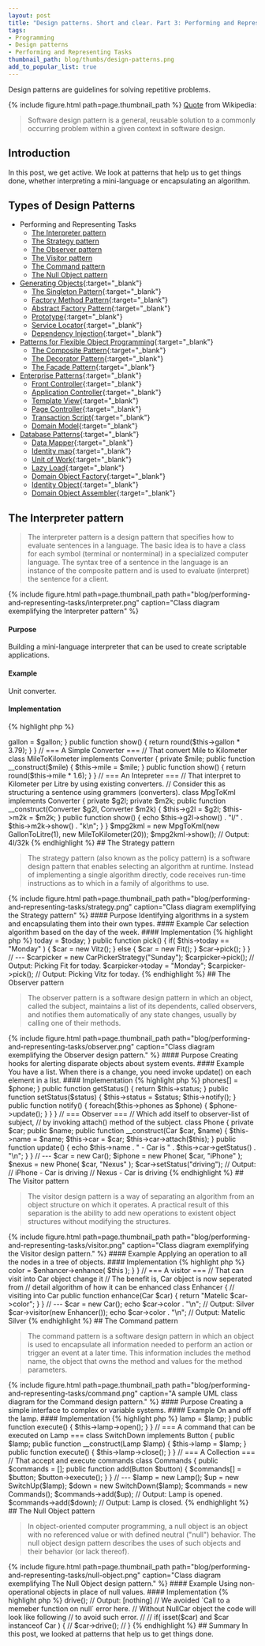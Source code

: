 ```yaml
---
layout: post
title: "Design patterns. Short and clear. Part 3: Performing and Representing Tasks."
tags:
- Programming
- Design patterns
- Performing and Representing Tasks
thumbnail_path: blog/thumbs/design-patterns.png
add_to_popular_list: true
---
```


Design patterns are guidelines for solving repetitive problems.

{% include figure.html path=page.thumbnail_path %}
[Quote](https://en.wikipedia.org/wiki/Software_design_pattern) from Wikipedia:
<blockquote>
  <p>
  Software design pattern is a general, reusable solution to a commonly occurring problem within a given context in software design.
  </p>
</blockquote>

## Introduction

In this post, we get active. We look at patterns that help us to get things done, whether interpreting a mini-language or encapsulating an algorithm.

## Types of Design Patterns

* Performing and Representing Tasks
  * [The Interpreter pattern](#the-interpreter-pattern)
  * [The Strategy pattern](#the-strategy-pattern)
  * [The Observer pattern](#the-observer-pattern)
  * [The Visitor pattern](#the-visitor-pattern)
  * [The Command pattern](#the-command-pattern)
  * [The Null Object pattern](#the-null-object-pattern)
* [Generating Objects](https://it.badykov.com/blog/2018/10/07/generating-objects){:target="_blank"}
  * [The Singleton Pattern](https://it.badykov.com/blog/2018/10/07/generating-objects/#the-singleton-pattern){:target="_blank"}
  * [Factory Method Pattern](https://it.badykov.com/blog/2018/10/07/generating-objects/#factory-method-pattern){:target="_blank"}
  * [Abstract Factory Pattern](https://it.badykov.com/blog/2018/10/07/generating-objects/#abstract-factory-pattern){:target="_blank"}
  * [Prototype](https://it.badykov.com/blog/2018/10/07/generating-objects/#prototype){:target="_blank"}
  * [Service Locator](https://it.badykov.com/blog/2018/10/07/generating-objects/#service-locator){:target="_blank"}
  * [Dependency Injection](https://it.badykov.com/blog/2018/10/07/generating-objects/#dependency-injection){:target="_blank"}
* [Patterns for Flexible Object Programming](https://it.badykov.com/blog/2018/10/14/flexible-object-programming){:target="_blank"}
  * [The Composite Pattern](https://it.badykov.com/blog/2018/10/14/flexible-object-programming/#the-composite-pattern){:target="_blank"}
  * [The Decorator Pattern](https://it.badykov.com/blog/2018/10/14/flexible-object-programming/#the-decorator-pattern){:target="_blank"}
  * [The Facade Pattern](https://it.badykov.com/blog/2018/10/14/flexible-object-programming/#the-facade-pattern){:target="_blank"}
* [Enterprise Patterns](https://it.badykov.com/blog/2018/10/28/enterprise-patterns/){:target="_blank"}
  * [Front Controller](https://it.badykov.com/blog/2018/10/28/enterprise-patterns/#front-controller){:target="_blank"}
  * [Application Controller](https://it.badykov.com/blog/2018/10/28/enterprise-patterns/#application-controller){:target="_blank"}
  * [Template View](https://it.badykov.com/blog/2018/10/28/enterprise-patterns/#template-view){:target="_blank"}
  * [Page Controller](https://it.badykov.com/blog/2018/10/28/enterprise-patterns/#page-controller){:target="_blank"}
  * [Transaction Script](https://it.badykov.com/blog/2018/10/28/enterprise-patterns/#transaction-script){:target="_blank"}
  * [Domain Model](https://it.badykov.com/blog/2018/10/28/enterprise-patterns/#domain-model){:target="_blank"}
* [Database Patterns](https://it.badykov.com/blog/2018/10/28/database-patterns/){:target="_blank"}
  * [Data Mapper](https://it.badykov.com/blog/2018/10/28/database-patterns/#data-mapper){:target="_blank"}
  * [Identity map](https://it.badykov.com/blog/2018/10/28/database-patterns/#identity-map){:target="_blank"}
  * [Unit of Work](https://it.badykov.com/blog/2018/10/28/database-patterns/#unit-of-work){:target="_blank"}
  * [Lazy Load](https://it.badykov.com/blog/2018/10/28/database-patterns/#lazy-load){:target="_blank"}
  * [Domain Object Factory](https://it.badykov.com/blog/2018/10/28/database-patterns/#domain-object-factory){:target="_blank"}
  * [Identity Object](https://it.badykov.com/blog/2018/10/28/database-patterns/#identity-object){:target="_blank"}
  * [Domain Object Assembler](https://it.badykov.com/blog/2018/10/28/database-patterns/#domain-object-assembler){:target="_blank"}
  
## The Interpreter pattern 

<blockquote>
  <p>
 The interpreter pattern is a design pattern that specifies how to evaluate sentences in a language. 
 The basic idea is to have a class for each symbol (terminal or nonterminal) in a specialized computer language. The syntax tree of a sentence in the language is an instance of the composite pattern and is used to evaluate (interpret) the sentence for a client.
  </p>
</blockquote>
{% include figure.html path=page.thumbnail_path path="blog/performing-and-representing-tasks/interpreter.png" caption="Class diagram exemplifying the Interpreter pattern" %}

#### Purpose
 Building a mini-language interpreter that can be used to create scriptable applications.
 
#### Example 

Unit converter.

#### Implementation 

{% highlight php %}
<?php
interface Converter
{
    public function show();
}
// === A Simple Converter ===
// That convert Gallon to Litre
class GallonToLitre implements Converter
{
    private $gallon;
    public function __construct($gallon)
    {
        $this->gallon = $gallon;
    }
    public function show()
    {
        return round($this->gallon * 3.79);
    }
}
// === A Simple Converter ===
// That convert Mile to Kilometer
class MileToKilometer implements Converter
{
    private $mile;
    public function __construct($mile)
    {
        $this->mile = $mile;
    }
    public function show()
    {
        return round($this->mile * 1.6);
    }
}
// === An Intepreter ===
// That interpret to Kilometer per Litre by using existing converters.
// Consider this as structuring a sentence using grammers (converters).
class MpgToKml implements Converter
{
    private $g2l;
    private $m2k;
    public function __construct(Converter $g2l, Converter $m2k)
    {
        $this->g2l = $g2l;
        $this->m2k = $m2k;
    }
    public function show()
    {
        echo  $this->g2l->show() . "l/" . $this->m2k->show() . "k\n";
    }
}

$mpg2kml = new MpgToKml(new GallonToLitre(1), new MileToKilometer(20));
$mpg2kml->show();
// Output: 4l/32k
{% endhighlight %}

## The Strategy pattern

<blockquote>
  <p>
   The strategy pattern (also known as the policy pattern) is a software design pattern that enables selecting an algorithm at runtime. 
   Instead of implementing a single algorithm directly, code receives run-time instructions as to which in a family of algorithms to use.
  </p>
</blockquote>
{% include figure.html path=page.thumbnail_path path="blog/performing-and-representing-tasks/strategy.png" caption="Class diagram exemplifying the Strategy pattern" %}

#### Purpose

 Identifying algorithms in a system and encapsulating them into their own types.
 
####  Example

Car selection algorithm based on the day of the week.

#### Implementation

{% highlight php %}
<?php
interface Car
{
    public function pick();
}
class Fit implements Car
{
    public function pick()
    {
        echo "Picking Fit for today.\n";
    }
}
class Vitz implements Car
{
    public function pick()
    {
        echo "Picking Vitz for today.\n";
    }
}
// === CarPickerStrategy ===
// That decide which car object to use based on the situation
// The benefit is that we can add more strategies later,
// clients doesn't have to know or change their implementation
class CarPickerStrategy
{
    public $today;
    public function __construct($today)
    {
        $this->today = $today;
    }
    public function pick()
    {
        if( $this->today == "Monday" ) {
            $car = new Vitz();
        } else {
            $car = new Fit();
        }
        $car->pick();
    }
}
// ---
$carpicker = new CarPickerStrategy("Sunday");
$carpicker->pick();
// Output: Picking Fit for today.
$carpicker->today = "Monday";
$carpicker->pick();
// Output: Picking Vitz for today.
{% endhighlight %}


## The Observer pattern

<blockquote>
  <p>
  The observer pattern is a software design pattern in which an object, called the subject, maintains a list of its dependents, called observers, and notifies them automatically of any state changes, usually by calling one of their methods.
  </p>
</blockquote>
{% include figure.html path=page.thumbnail_path path="blog/performing-and-representing-tasks/observer.png" caption="Class diagram exemplifying the Observer design pattern." %}

#### Purpose

 Creating hooks for alerting disparate objects about system events.
 
#### Example
 
 You have a list. When there is a change, you need invoke update() on each element in a list.

#### Implementation 

{% highlight php %}
<?php
// === Subject ===
// Have a observer list. When there is a change,
// iterate through observer list and invoke update()
// on each observer.
class Car
{
    protected $phones = []; // observer list
    protected $status;
    public function attach(Phone $phone)
    {
        $this->phones[] = $phone;
    }
    public function getStatus()
    {
        return $this->status;
    }
    public function setStatus($status)
    {
        $this->status = $status;
        $this->notify();
    }
    public function notify() {
        foreach($this->phones as $phone) {
            $phone->update();
        }
    }
}
// === Observer ===
// Which add itself to observer-list of subject,
// by invoking attach() method of the subject.
class Phone
{
    private $car;
    public $name;
    public function __construct(Car $car, $name)
    {
        $this->name = $name;
        $this->car = $car;
        $this->car->attach($this);
    }
    public function update()
    {
        echo $this->name . " - Car is " . $this->car->getStatus() . "\n";
    }
}
// ---
$car = new Car();
$iphone = new Phone( $car, "iPhone" );
$nexus = new Phone( $car, "Nexus" );
$car->setStatus("driving");
// Output:
// iPhone - Car is driving
// Nexus - Car is driving
{% endhighlight %}

## The Visitor pattern

<blockquote>
  <p>
   The visitor design pattern is a way of separating an algorithm from an object structure on which it operates. A practical result of this separation is the ability to add new operations to existent object structures without modifying the structures. 
  </p>
</blockquote>
{% include figure.html path=page.thumbnail_path path="blog/performing-and-representing-tasks/visitor.png" caption="Class diagram exemplifying the Visitor design pattern." %}

#### Example

 Applying an operation to all the nodes in a tree of objects.
 

#### Implementation 

{% highlight php %}
<?php
class Car
{
    public $color = "Silver";
    // accepting Enhancer as visitor
    public function visitor(Enhancer $enhancer)
    {
        $this->color = $enhancer->enhance( $this );
    }
}
// === A visitor ===
// That can visit into Car object change it
// The benefit is, Car object is now seperated from
// detail algorithm of how it can be enhanced
class Enhancer
{
    // visiting into Car
    public function enhance(Car $car)
    {
        return "Matelic $car->color";
    }
}
// ---
$car = new Car();
echo $car->color . "\n";
// Output: Silver
$car->visitor(new Enhancer());
echo $car->color . "\n";
// Output: Matelic Silver
{% endhighlight %}

## The Command pattern

<blockquote>
  <p>
  The command pattern is a software design pattern in which an object is used to encapsulate all information needed to perform an action or trigger an event at a later time. This information includes the method name, the object that owns the method and values for the method parameters.
  </p>
</blockquote>
{% include figure.html path=page.thumbnail_path path="blog/performing-and-representing-tasks/command.png" caption="A sample UML class diagram for the Command design pattern." %}

#### Purpose

 Creating a simple interface to complex or variable systems.
 
#### Example
 
On and off the lamp.

#### Implementation 

{% highlight php %}
<?php
class Lamp
{
    public function open()
    {
        echo "Lamp is opened.\n";
    }
    public function close()
    {
        echo "Lamp is closed.\n";
    }
}
interface Button
{
    public function execute();
}
// === A command that can be executed on Lamp ===
class SwitchUp implements Button
{
    public $lamp;
    public function __construct(Lamp $lamp)
    {
        $this->lamp = $lamp;
    }
    public function execute()
    {
        $this->lamp->open();
    }
}
// === A command that can be executed on Lamp ===
class SwitchDown implements Button
{
    public $lamp;
    public function __construct(Lamp $lamp)
    {
        $this->lamp = $lamp;
    }
    public function execute()
    {
        $this->lamp->close();
    }
}
// === A Collection ===
// That accept and execute commands
class Commands
{
    public $commands = [];
    public function add(Button $button)
    {
        $commands[] = $button;
        $button->execute();
    }
}
// ---
$lamp = new Lamp();
$up = new SwitchUp($lamp);
$down = new SwitchDown($lamp);
$commands = new Commands();
$commands->add($up);
// Output: Lamp is opened.
$commands->add($down);
// Output: Lamp is closed.
{% endhighlight %}

## The Null Object pattern

<blockquote>
  <p>
  In object-oriented computer programming, a null object is an object with no referenced value or with defined neutral ("null") behavior. The null object design pattern describes the uses of such objects and their behavior (or lack thereof). 
  </p>
</blockquote>
{% include figure.html path=page.thumbnail_path path="blog/performing-and-representing-tasks/null-object.png" caption="Class diagram exemplifying The Null Object design pattern." %}

#### Example

 Using non-operational objects in place of null values.

#### Implementation 

{% highlight php %}
<?php
interface Car
{
    public function drive();
}
class Fit implements Car
{
    public function drive()
    {
        echo "Driving Fit...\n";
    }
}
class Vitz implements Car
{
    public function drive()
    {
        echo "Driving Vitz...\n";
    }
}
// === Null implementation ===
// A blank implementation similar to real one
class NullCar implements Car
{
    public function drive()
    {
        //
    }
}
$name = null;
switch($name) {
    case "Fit":
        $car = new Fit(); break;
    case "Vitz":
        $car = new Vitz(); break;
    default:
        $car = new NullCar();
}
// ---
$car->drive();
// Output: [nothing]
// We avoided `Call to a memeber function on null` error here.
// Without NullCar object the code will look like following
// to avoid such error.
//
// if( isset($car) and $car instanceof Car ) {
//     $car->drive();
// }
{% endhighlight %}

## Summary

In this post, we looked at patterns that help us to get things done. 








